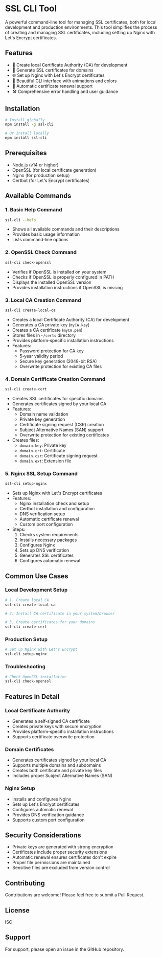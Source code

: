 # SSL CLI Tool

A powerful command-line tool for managing SSL certificates, both for local development and production environments. This tool simplifies the process of creating and managing SSL certificates, including setting up Nginx with Let's Encrypt certificates.

## Features

- 🚀 Create local Certificate Authority (CA) for development
- 🔐 Generate SSL certificates for domains
- 🌐 Set up Nginx with Let's Encrypt certificates
- 🎨 Beautiful CLI interface with animations and colors
- 🔄 Automatic certificate renewal support
- 🛠️ Comprehensive error handling and user guidance

## Installation

```bash
# Install globally
npm install -g ssl-cli

# Or install locally
npm install ssl-cli
```

## Prerequisites

- Node.js (v14 or higher)
- OpenSSL (for local certificate generation)
- Nginx (for production setup)
- Certbot (for Let's Encrypt certificates)

## Available Commands

### 1. Basic Help Command
```bash
ssl-cli --help
```
- Shows all available commands and their descriptions
- Provides basic usage information
- Lists command-line options

### 2. OpenSSL Check Command
```bash
ssl-cli check-openssl
```
- Verifies if OpenSSL is installed on your system
- Checks if OpenSSL is properly configured in PATH
- Displays the installed OpenSSL version
- Provides installation instructions if OpenSSL is missing

### 3. Local CA Creation Command
```bash
ssl-cli create-local-ca
```
- Creates a local Certificate Authority (CA) for development
- Generates a CA private key (`myCA.key`)
- Creates a CA certificate (`myCA.pem`)
- Stores files in `~/certs` directory
- Provides platform-specific installation instructions
- Features:
  - Password protection for CA key
  - 5-year validity period
  - Secure key generation (2048-bit RSA)
  - Overwrite protection for existing CA files

### 4. Domain Certificate Creation Command
```bash
ssl-cli create-cert
```
- Creates SSL certificates for specific domains
- Generates certificates signed by your local CA
- Features:
  - Domain name validation
  - Private key generation
  - Certificate signing request (CSR) creation
  - Subject Alternative Names (SAN) support
  - Overwrite protection for existing certificates
- Creates files:
  - `domain.key`: Private key
  - `domain.crt`: Certificate
  - `domain.csr`: Certificate signing request
  - `domain.ext`: Extension file

### 5. Nginx SSL Setup Command
```bash
ssl-cli setup-nginx
```
- Sets up Nginx with Let's Encrypt certificates
- Features:
  - Nginx installation check and setup
  - Certbot installation and configuration
  - DNS verification setup
  - Automatic certificate renewal
  - Custom port configuration
- Steps:
  1. Checks system requirements
  2. Installs necessary packages
  3. Configures Nginx
  4. Sets up DNS verification
  5. Generates SSL certificates
  6. Configures automatic renewal

## Common Use Cases

### Local Development Setup
```bash
# 1. Create local CA
ssl-cli create-local-ca

# 2. Install CA certificate in your system/browser

# 3. Create certificates for your domains
ssl-cli create-cert
```

### Production Setup
```bash
# Set up Nginx with Let's Encrypt
ssl-cli setup-nginx
```

### Troubleshooting
```bash
# Check OpenSSL installation
ssl-cli check-openssl
```

## Features in Detail

### Local Certificate Authority

- Generates a self-signed CA certificate
- Creates private keys with secure encryption
- Provides platform-specific installation instructions
- Supports certificate overwrite protection

### Domain Certificates

- Generates certificates signed by your local CA
- Supports multiple domains and subdomains
- Creates both certificate and private key files
- Includes proper Subject Alternative Names (SAN)

### Nginx Setup

- Installs and configures Nginx
- Sets up Let's Encrypt certificates
- Configures automatic renewal
- Provides DNS verification guidance
- Supports custom port configuration

## Security Considerations

- Private keys are generated with strong encryption
- Certificates include proper security extensions
- Automatic renewal ensures certificates don't expire
- Proper file permissions are maintained
- Sensitive files are excluded from version control

## Contributing

Contributions are welcome! Please feel free to submit a Pull Request.

## License

ISC

## Support

For support, please open an issue in the GitHub repository. 